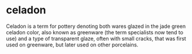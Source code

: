 # celadon
Celadon is a term for pottery denoting both wares glazed in the jade green celadon color, also known as greenware (the term specialists now tend to use) and a type of transparent glaze, often with small cracks, that was first used on greenware, but later used on other porcelains.
